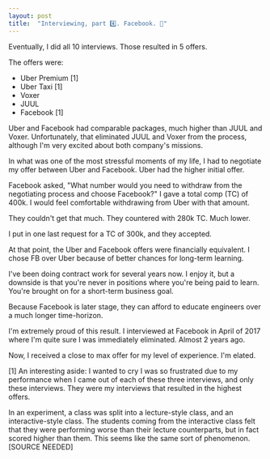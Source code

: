 ```yaml
---
layout: post
title:  "Interviewing, part 4️⃣. Facebook. 🔵"
---
```


Eventually, I did all 10 interviews. Those resulted in 5 offers.

The offers were:

- Uber Premium [1]
- Uber Taxi [1]
- Voxer
- JUUL
- Facebook [1]

Uber and Facebook had comparable packages, much higher than JUUL and Voxer. Unfortunately, that eliminated JUUL and Voxer from the process, although I'm very excited about both company's missions.

In what was one of the most stressful moments of my life, I had to negotiate my offer between Uber and Facebook. Uber had the higher initial offer.

Facebook asked, "What number would you need to withdraw from the negotiating process and choose Facebook?" I gave a total comp (TC) of 400k. I would feel comfortable withdrawing from Uber with that amount.

They couldn't get that much. They countered with 280k TC. Much lower.

I put in one last request for a TC of 300k, and they accepted.

At that point, the Uber and Facebook offers were financially equivalent. I chose FB over Uber because of better chances for long-term learning.

I've been doing contract work for several years now. I enjoy it, but a downside is that you're never in positions where you're being paid to learn. You're brought on for a short-term business goal.

Because Facebook is later stage, they can afford to educate engineers over a much longer time-horizon.

I'm extremely proud of this result. I interviewed at Facebook in April of 2017 where I'm quite sure I was immediately eliminated. Almost 2 years ago.

Now, I received a close to max offer for my level of experience. I'm elated.

[1] An interesting aside: I wanted to cry I was so frustrated due to my performance when I came out of each of these three interviews, and only these interviews. They were my interviews that resulted in the highest offers.

In an experiment, a class was split into a lecture-style class, and an interactive-style class. The students coming from the interactive class felt that they were performing worse than their lecture counterparts, but in fact scored higher than them. This seems like the same sort of phenomenon. [SOURCE NEEDED]